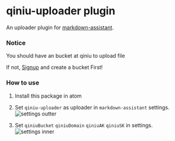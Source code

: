 # qiniu-uploader plugin
An uploader plugin for [markdown-assistant](https://github.com/knightli/markdown-assistant).

### Notice
You should have an bucket at qiniu to upload file  

If not, [Signup](https://portal.qiniu.com/signup?code=3ln7nbck1u15e) and create a bucket First!

### How to use

1. Install this package in atom

2. Set `qiniu-uploader` as uploader in `markdown-assistant` settings.
![settings outter](http://7xkrm0.com1.z0.glb.clouddn.com/46304a9b336ebb2cdde5c7ccc6f70d29.png)

3. Set `qiniuBucket` `qiniuDomain` `qiniuAK` `qiniuSK` in settings.
![settings inner](http://7xkrm0.com1.z0.glb.clouddn.com/9af1b5d5505f56a120d4c25fe94434af.png)
